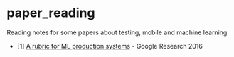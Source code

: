 # paper_reading
Reading notes for some papers about testing, mobile and machine learning

  * [1] [A rubric for ML production systems](https://static.googleusercontent.com/media/research.google.com/zh-CN//pubs/archive/45742.pdf) - Google Research 2016
